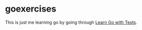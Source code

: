 # goexercises

This is just me learning go by going through [Learn Go with Tests](https://quii.gitbook.io/learn-go-with-tests/).

